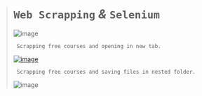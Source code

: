 ># `Web Scrapping` ***&*** `Selenium`
>
>![image](https://github.com/imvickykumar999/Selenium-Web-Scrape/assets/50515418/17b498fa-834f-4630-afcb-d2984e672dd1)
>
>      Scrapping free courses and opening in new tab.
>
>[![image](https://github.com/imvickykumar999/Selenium-Web-Scrape/assets/50515418/26c1ec81-1949-494f-9100-b996af4ec7c7)](https://www.youtube.com/watch?v=2WK9vK1fbjY)
>
>      Scrapping free courses and saving files in nested folder.
>
>![image](https://github.com/imvickykumar999/kal-ho-na-ho/assets/50515418/01777fa3-4259-43ec-8c21-80b3e26a610c)
